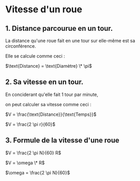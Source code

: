 # Vitesse d'un roue
## 1. Distance parcourue en un tour.
La distance qu'une roue fait en une tour sur elle-même est sa circonférence.

Elle se calcule comme ceci :

$\text{Distance} = \text{Diamètre} \* \pi$

## 2. Sa vitesse en un tour.
En conciderant qu'elle fait 1 tour par minute,

on peut calculer sa vitesse comme ceci :

$V = \frac{\text{Distance}}{\text{Temps}}$

$V = \frac{2 \pi r}{60}$

## 3. Formule de la vitesse d'une roue
$V = \frac{2 \pi N}{60} R$

$V = \omega \* R$

$\omega = \frac{2 \pi N}{60}$
